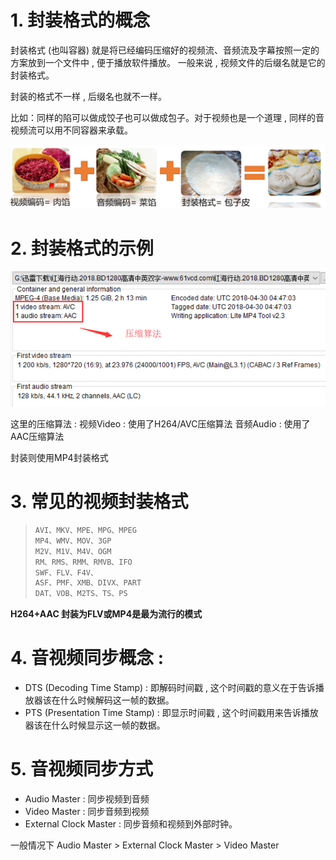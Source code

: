 # 1. 封装格式的概念

封装格式 (也叫容器) 就是将已经编码压缩好的视频流、音频流及字幕按照一定的方案放到一个文件中 , 便于播放软件播放。
一般来说 , 视频文件的后缀名就是它的封装格式。

封装的格式不一样 , 后缀名也就不一样。

比如：同样的陷可以做成饺子也可以做成包子。对于视频也是一个道理 , 同样的音视频流可以用不同容器来承载。

<img src="assets/image-20231215173801712.png" alt="image-20231215173801712" /> 

# 2. 封装格式的示例

<img src="assets/image-20231215173901849.png" alt="image-20231215173901849" /> 

这里的压缩算法 : 
视频Video : 使用了H264/AVC压缩算法
音频Audio : 使用了AAC压缩算法

封装则使用MP4封装格式

# 3. 常见的视频封装格式

> ```tex
> AVI、MKV、MPE、MPG、MPEG
> MP4、WMV、MOV、3GP
> M2V、M1V、M4V、OGM
> RM、RMS、RMM、RMVB、IFO
> SWF、FLV、F4V、
> ASF、PMF、XMB、DIVX、PART
> DAT、VOB、M2TS、TS、PS
> ```

**H264+AAC 封装为FLV或MP4是最为流行的模式**

# 4. 音视频同步概念 : 

* DTS (Decoding Time Stamp) : 即解码时间戳 , 这个时间戳的意义在于告诉播放器该在什么时候解码这一帧的数据。
* PTS (Presentation Time Stamp) : 即显示时间戳 , 这个时间戳用来告诉播放器该在什么时候显示这一帧的数据。

# 5. 音视频同步方式

* Audio Master : 同步视频到音频
* Video Master : 同步音频到视频
* External Clock Master : 同步音频和视频到外部时钟。

一般情况下 Audio Master > External Clock Master > Video Master 

